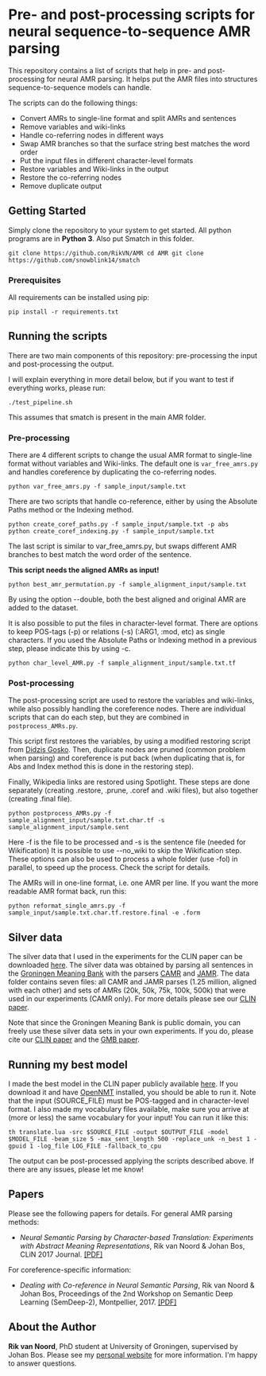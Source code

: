 # Pre- and post-processing scripts for neural sequence-to-sequence AMR parsing

This repository contains a list of scripts that help in pre- and post-processing for neural AMR parsing. It helps put the AMR files into structures sequence-to-sequence models can handle. 

The scripts can do the following things:

* Convert AMRs to single-line format and split AMRs and sentences
* Remove variables and wiki-links
* Handle co-referring nodes in different ways
* Swap AMR branches so that the surface string best matches the word order
* Put the input files in different character-level formats
* Restore variables and Wiki-links in the output
* Restore the co-referring nodes
* Remove duplicate output

## Getting Started

Simply clone the repository to your system to get started. All python programs are in **Python 3**. Also put Smatch in this folder.

``
git clone https://github.com/RikVN/AMR
cd AMR
git clone https://github.com/snowblink14/smatch
``

### Prerequisites

All requirements can be installed using pip:

``
pip install -r requirements.txt
``

## Running the scripts

There are two main components of this repository: pre-processing the input and post-processing the output.

I will explain everything in more detail below, but if you want to test if everything works, please run:

``
./test_pipeline.sh
``

This assumes that smatch is present in the main AMR folder.

### Pre-processing

There are 4 different scripts to change the usual AMR format to single-line format without variables and Wiki-links. The default one is ``var_free_amrs.py`` and handles coreference by duplicating the co-referring nodes.

```
python var_free_amrs.py -f sample_input/sample.txt
```

There are two scripts that handle co-reference, either by using the Absolute Paths method or the Indexing method.

```
python create_coref_paths.py -f sample_input/sample.txt -p abs
python create_coref_indexing.py -f sample_input/sample.txt
```

The last script is similar to var_free_amrs.py, but swaps different AMR branches to best match the word order of the sentence. 

**This script needs the aligned AMRs as input!**

```
python best_amr_permutation.py -f sample_alignment_input/sample.txt
```

By using the option --double, both the best aligned and original AMR are added to the dataset.

It is also possible to put the files in character-level format. There are options to keep POS-tags (-p) or relations (-s) (:ARG1, :mod, etc) as single characters. If you used the Absolute Paths or Indexing method in a previous step, please indicate this by using -c.

```
python char_level_AMR.py -f sample_alignment_input/sample.txt.tf
```

### Post-processing

The post-processing script are used to restore the variables and wiki-links, while also possibly handling the coreference nodes. There are individual scripts that can do each step, but they are combined in ``postprocess_AMRs.py``. 

This script first restores the variables, by using a modified restoring script from [Didzis Gosko](https://github.com/didzis/tensorflowAMR/tree/master/SemEval2016/restoreAMR). Then, duplicate nodes are pruned (common problem when parsing) and coreference is put back (when duplicating that is, for Abs and Index method this is done in the restoring step). 

Finally, Wikipedia links are restored using Spotlight. These steps are done separately (creating .restore, .prune, .coref and .wiki files), but also together (creating .final file).

```
python postprocess_AMRs.py -f sample_alignment_input/sample.txt.char.tf -s sample_alignment_input/sample.sent
```

Here -f is the file to be processed and -s is the sentence file (needed for Wikification) It is possible to use --no_wiki to skip the Wikification step. These options can also be used to process a whole folder (use -fol) in parallel, to speed up the process. Check the script for details.

The AMRs will in one-line format, i.e. one AMR per line. If you want the more readable AMR format back, run this:

``
python reformat_single_amrs.py -f sample_input/sample.txt.char.tf.restore.final -e .form
``


## Silver data ##

The silver data that I used in the experiments for the CLIN paper can be downloaded [here](http://www.let.rug.nl/rikvannoord/AMR/silver_data/). The silver data was obtained by parsing all sentences in the [Groningen Meaning Bank](http://gmb.let.rug.nl/) with the parsers [CAMR](https://github.com/c-amr/camr) and [JAMR](https://github.com/jflanigan/jamr). The data folder contains seven files: all CAMR and JAMR parses (1.25 million, aligned with each other) and sets of AMRs (20k, 50k, 75k, 100k, 500k) that were used in our experiments (CAMR only). For more details please see our [CLIN paper](https://clinjournal.org/clinj/article/view/72/64).

Note that since the Groningen Meaning Bank is public domain, you can freely use these silver data sets in your own experiments. If you do, please cite our [CLIN paper](https://clinjournal.org/clinj/article/view/72/64) and the [GMB paper](http://www.lrec-conf.org/proceedings/lrec2012/pdf/534_Paper.pdf).

## Running my best model ##

I made the best model in the CLIN paper publicly available [here](http://www.let.rug.nl/rikvannoord/AMR/best_model/). If you download it and have [OpenNMT](http://opennmt.net/) installed, you should be able to run it. Note that the input (SOURCE_FILE) must be POS-tagged and in character-level format. I also made my vocabulary files available, make sure you arrive at (more or less) the same vocabulary for your input! You can run it like this:

```
th translate.lua -src $SOURCE_FILE -output $OUTPUT_FILE -model $MODEL_FILE -beam_size 5 -max_sent_length 500 -replace_unk -n_best 1 -gpuid 1 -log_file LOG_FILE -fallback_to_cpu
```

The output can be post-processed applying the scripts described above. If there are any issues, please let me know!

## Papers ##

Please see the following papers for details. For general AMR parsing methods:

* *Neural Semantic Parsing by Character-based Translation: Experiments with Abstract Meaning Representations*, Rik van Noord & Johan Bos, CLiN 2017 Journal. [[PDF]](https://clinjournal.org/clinj/article/view/72/64)

For coreference-specific information:

* *Dealing with Co-reference in Neural Semantic Parsing*, Rik van Noord & Johan Bos, Proceedings of the 2nd Workshop on Semantic Deep Learning (SemDeep-2), Montpellier, 2017. [[PDF]](http://aclweb.org/anthology/W/W17/W17-7306.pdf)

## About the Author

**Rik van Noord**, PhD student at University of Groningen, supervised by Johan Bos. Please see my [personal website](http://rikvannoord.nl/) for more information. I'm happy to answer questions.
